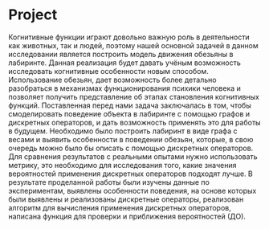 # Project
  Когнитивные функции играют довольно важную роль в деятельности как животных, так и людей, поэтому нашей основной задачей в данном исследовании является построить модель движения обезьяны в лабиринте. Данная реализация будет давать учёным возможность исследовать когнитивные особенности новым способом. Использование обезьян, дает возможность более детально разобраться в механизмах функционирования психики человека и позволяет получить представление об этапах становления когнитивных функций. 
  Поставленная перед нами задача заключалась в том, чтобы смоделировать поведение объекта в лабиринте с помощью графов и дискретных операторов, и дать возможность применять это для работы в будущем. Необходимо было построить лабиринт в виде графа с весами и выявить особенности в поведении обезьян, которые, в свою очередь можно было бы описать с помощью дискретных операторов. Для сравнения результатов с реальными опытами нужно использовать метрику, это необходимо для исследования того, какие значения вероятностей применения дискретных операторов подходят лучше.
  В результате проделанной работы были изучены данные по экспериментам, выявлены особенности поведения, на основе которых были выявлены и реализованы дискретные операторы, реализован алгоритм для вычисления применения дискретных операторов, написана функция для проверки и приближения вероятностей (ДО).

